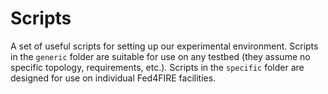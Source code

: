 Scripts
======

A set of useful scripts for setting up our experimental environment. Scripts in the `generic` folder are suitable for use on any testbed (they assume no specific topology, requirements, etc.). Scripts in the `specific` folder are designed for use on individual Fed4FIRE facilities.